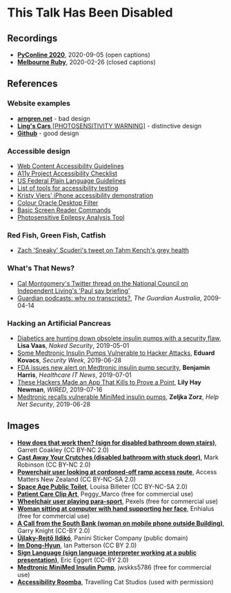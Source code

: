 # This Talk Has Been Disabled

## Recordings
 
* [**PyConline 2020**](https://youtube.com/watch?v=UnJ9MgmKrGg), 2020-09-05 (open captions)
* [**Melbourne Ruby**](https://youtube.com/watch?v=wPlDNZtQ6QM), 2020-02-26 (closed captions)

## References

### Website examples

* [**arngren.net**](http://arngren.net) - bad design
* [**Ling's Cars** [PHOTOSENSITIVITY WARNING]](https://lingscars.com/) - distinctive design
* [**Github**](https://github.com) - good design

### Accessible design

* [Web Content Accessibility Guidelines](https://www.w3.org/WAI/standards-guidelines/wcag/)
* [A11y Project Accessibility Checklist](https://a11yproject.com/checklist/)
* [US Federal Plain Language Guidelines](https://plainlanguage.gov/guidelines/)
* [List of tools for accessibility testing](https://www.w3.org/WAI/ER/tools/)
* [Kristy Viers' iPhone accessibility demonstration](https://twitter.com/Kristy_Viers/status/1287189581926981634)
* [Colour Oracle Desktop Filter](http://colororacle.org)
* [Basic Screen Reader Commands](https://developer.paciellogroup.com/blog/2015/01/basic-screen-reader-commands-for-accessibility-testing/)
* [Photosensitive Epilepsy Analysis Tool](https://trace.umd.edu/peat)

### Red Fish, Green Fish, Catfish

* [Zach 'Sneaky' Scuderi's tweet on Tahm Kench's grey health](https://twitter.com/Sneaky/status/623598093674483712)

### What's That News?

* [Cal Montgomery's Twitter thread on the National Council on Independent Living's 'Paul say briefing'](https://twitter.com/Cal__Montgomery/status/1285034180397748230)
* [Guardian podcasts: why no transcripts?](https://www.theguardian.com/help/insideguardian/2009/apr/14/blogpost), *The Guardian Australia*, 2009-04-14

### Hacking an Artificial Pancreas

* [Diabetics are hunting down obsolete insulin pumps with a security flaw](https://nakedsecurity.sophos.com/2019/05/01/diabetics-are-hunting-down-obsolete-insulin-pumps-with-a-security-flaw/), **Lisa Vaas**, *Naked Security*, 2019-05-01
* [Some Medtronic Insulin Pumps Vulnerable to Hacker Attacks](https://www.securityweek.com/some-medtronic-insulin-pumps-vulnerable-hacker-attacks), **Eduard Kovacs**, *Security Week*, 2019-06-28
* [FDA issues new alert on Medtronic insulin pump security](https://www.healthcareitnews.com/news/fda-issues-new-alert-medtronic-insulin-pump-security), **Benjamin Harris**, *Healthcare IT News*, 2019-07-01
* [These Hackers Made an App That Kills to Prove a Point](https://www.wired.com/story/medtronic-insulin-pump-hack-app/), **Lily Hay Newman**, *WIRED*, 2019-07-16
* [Medtronic recalls vulnerable MiniMed insulin pumps](https://www.helpnetsecurity.com/2019/06/28/hackable-medtronic-insulin-pumps-recall/), **Zeljka Zorz**, *Help Net Security*, 2019-06-28

## Images

- [**How does that work then? (sign for disabled bathroom down stairs)**](http://bit.ly/tthbd05), Garrett Coakley (CC BY-NC 2.0)
- [**Cast Away Your Crutches (disabled bathroom with stuck door)**](http://bit.ly/tthbd06), Mark Robinson (CC BY-NC 2.0)
- [**Powerchair user looking at cordoned-off ramp access route**](http://bit.ly/tthbd07), Access Matters New Zealand (CC BY-NC-SA 2.0)
- [**Space Age Public Toilet**](http://bit.ly/tthbd08), Louisa Billeter (CC BY-NC-SA 2.0)
- [**Patient Care Clip Art**](http://bit.ly/tthbd11), Peggy_Marco (free for commercial use)
- [**Wheelchair user playing para-sport**](http://bit.ly/tthbd11-0), Pexels (free for commercial use)
- [**Woman sitting at computer with hand supporting her face**](http://bit.ly/tthbd36), Enhialus (free for commercial use)
- [**A Call from the South Bank (woman on mobile phone outside Building)**](http://bit.ly/tthbd43), Garry Knight (CC-BY 2.0)
- [**Újlaky-Rejtő Ildikó**](https://commons.wikimedia.org/wiki/File:Idik%C3%B3_%C3%9Ajlaky-Rejt%C5%91.jpg), Panini Sticker Company (public domain)
- [**Im Dong-Hyun**](http://bit.ly/tthbd47), Ian Patterson (CC BY 2.0)
- [**Sign Language (sign language interpreter working at a public presentation)**](http://bit.ly/tthbd55), Eric Eggert (CC-BY 2.0)
- [**Medtronic MiniMed Insulin Pump**](http://bit.ly/tthbd64), jwskks5786 (free for commercial use)
- [**Accessibility Roomba**](http://bit.ly/tthbd75), Travelling Cat Studios (used with permission)
